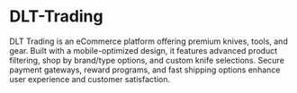 # DLT-Trading
 DLT Trading is an eCommerce platform offering premium knives, tools, and gear. Built with a mobile-optimized design, it features advanced product filtering, shop by brand/type options, and custom knife selections. Secure payment gateways, reward programs, and fast shipping options enhance user experience and customer satisfaction.
